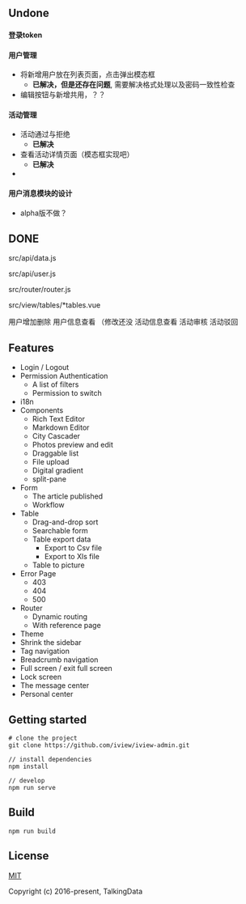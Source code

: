 ## Undone

#### 登录token

#### 用户管理

* 将新增用户放在列表页面，点击弹出模态框
  * **已解决，但是还存在问题**, 需要解决格式处理以及密码一致性检查
* 编辑按钮与新增共用，？？

#### 活动管理

* 活动通过与拒绝
  * **已解决**
* 查看活动详情页面（模态框实现吧）
  * **已解决**
* 

#### 用户消息模块的设计

* alpha版不做？

## DONE

src/api/data.js

src/api/user.js

src/router/router.js

src/view/tables/*tables.vue

用户增加删除
用户信息查看
（修改还没
活动信息查看
活动审核
活动驳回

## Features

- Login / Logout
- Permission Authentication
    - A list of filters
    - Permission to switch
- i18n
- Components
    - Rich Text Editor
    - Markdown Editor
    - City Cascader
    - Photos preview and edit
    - Draggable list
    - File upload
    - Digital gradient
    - split-pane
- Form
    - The article published
    - Workflow
- Table
    - Drag-and-drop sort
    - Searchable form
    - Table export data
        - Export to Csv file
        - Export to Xls file
    - Table to picture
- Error Page
    - 403
    - 404
    - 500
- Router
    - Dynamic routing
    - With reference page
- Theme
- Shrink the sidebar
- Tag navigation
- Breadcrumb navigation
- Full screen / exit full screen
- Lock screen
- The message center
- Personal center

## Getting started
```bush
# clone the project
git clone https://github.com/iview/iview-admin.git

// install dependencies
npm install

// develop
npm run serve
```

## Build
```bush
npm run build
```

## License
[MIT](http://opensource.org/licenses/MIT)

Copyright (c) 2016-present, TalkingData

